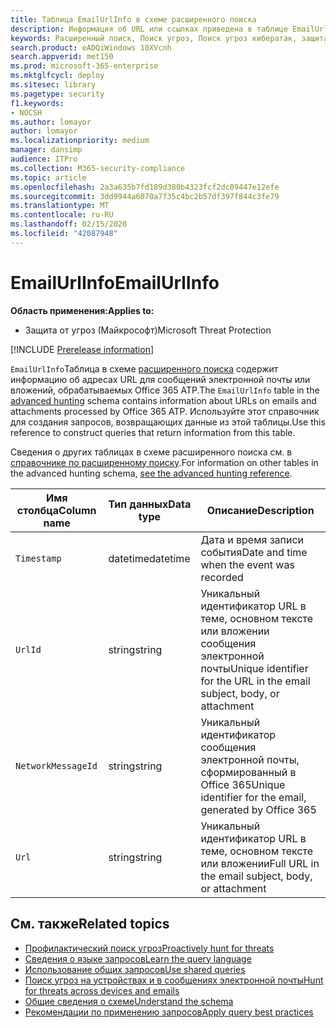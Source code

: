```yaml
---
title: Таблица EmailUrlInfo в схеме расширенного поиска
description: Информация об URL или ссылках приведена в таблице EmailUrlInfo схемы расширенного поиска.
keywords: Расширенный поиск, Поиск угроз, Поиск угроз кибератак, защита от угроз Майкрософт, Microsoft 365, MTP, m365, поиск, запрос, телеметрии, Справка по схеме, Кусто, таблица, столбец, тип данных, описание, Емаилурлинфо, идентификатор сетевого сообщения, URL-адрес, ссылка
search.product: eADQiWindows 10XVcnh
search.appverid: met150
ms.prod: microsoft-365-enterprise
ms.mktglfcycl: deploy
ms.sitesec: library
ms.pagetype: security
f1.keywords:
- NOCSH
ms.author: lomayor
author: lomayor
ms.localizationpriority: medium
manager: dansimp
audience: ITPro
ms.collection: M365-security-compliance
ms.topic: article
ms.openlocfilehash: 2a3a635b7fd189d380b4323fcf2dc09447e12efe
ms.sourcegitcommit: 3dd9944a6070a7f35c4bc2b57df397f844c3fe79
ms.translationtype: MT
ms.contentlocale: ru-RU
ms.lasthandoff: 02/15/2020
ms.locfileid: "42087948"
---
```

# <a name="emailurlinfo"></a><span data-ttu-id="b4a41-104">EmailUrlInfo</span><span class="sxs-lookup"><span data-stu-id="b4a41-104">EmailUrlInfo</span></span>

<span data-ttu-id="b4a41-105">**Область применения:**</span><span class="sxs-lookup"><span data-stu-id="b4a41-105">**Applies to:**</span></span>
- <span data-ttu-id="b4a41-106">Защита от угроз (Майкрософт)</span><span class="sxs-lookup"><span data-stu-id="b4a41-106">Microsoft Threat Protection</span></span>

[!INCLUDE [Prerelease information](../includes/prerelease.md)]

<span data-ttu-id="b4a41-107">`EmailUrlInfo`Таблица в схеме [расширенного поиска](advanced-hunting-overview.md) содержит информацию об адресах URL для сообщений электронной почты или вложений, обрабатываемых Office 365 ATP.</span><span class="sxs-lookup"><span data-stu-id="b4a41-107">The `EmailUrlInfo` table in the [advanced hunting](advanced-hunting-overview.md) schema contains information about URLs on emails and attachments processed by Office 365 ATP.</span></span> <span data-ttu-id="b4a41-108">Используйте этот справочник для создания запросов, возвращающих данные из этой таблицы.</span><span class="sxs-lookup"><span data-stu-id="b4a41-108">Use this reference to construct queries that return information from this table.</span></span>

<span data-ttu-id="b4a41-109">Сведения о других таблицах в схеме расширенного поиска см. в [справочнике по расширенному поиску](advanced-hunting-schema-tables.md).</span><span class="sxs-lookup"><span data-stu-id="b4a41-109">For information on other tables in the advanced hunting schema, [see the advanced hunting reference](advanced-hunting-schema-tables.md).</span></span>

| <span data-ttu-id="b4a41-110">Имя столбца</span><span class="sxs-lookup"><span data-stu-id="b4a41-110">Column name</span></span> | <span data-ttu-id="b4a41-111">Тип данных</span><span class="sxs-lookup"><span data-stu-id="b4a41-111">Data type</span></span> | <span data-ttu-id="b4a41-112">Описание</span><span class="sxs-lookup"><span data-stu-id="b4a41-112">Description</span></span> |
|-------------|-----------|-------------|
| `Timestamp` | <span data-ttu-id="b4a41-113">datetime</span><span class="sxs-lookup"><span data-stu-id="b4a41-113">datetime</span></span> | <span data-ttu-id="b4a41-114">Дата и время записи события</span><span class="sxs-lookup"><span data-stu-id="b4a41-114">Date and time when the event was recorded</span></span> |
| `UrlId` | <span data-ttu-id="b4a41-115">string</span><span class="sxs-lookup"><span data-stu-id="b4a41-115">string</span></span> | <span data-ttu-id="b4a41-116">Уникальный идентификатор URL в теме, основном тексте или вложении сообщения электронной почты</span><span class="sxs-lookup"><span data-stu-id="b4a41-116">Unique identifier for the URL in the email subject, body, or attachment</span></span> |
| `NetworkMessageId` | <span data-ttu-id="b4a41-117">string</span><span class="sxs-lookup"><span data-stu-id="b4a41-117">string</span></span> | <span data-ttu-id="b4a41-118">Уникальный идентификатор сообщения электронной почты, сформированный в Office 365</span><span class="sxs-lookup"><span data-stu-id="b4a41-118">Unique identifier for the email, generated by Office 365</span></span> |
| `Url` | <span data-ttu-id="b4a41-119">string</span><span class="sxs-lookup"><span data-stu-id="b4a41-119">string</span></span> | <span data-ttu-id="b4a41-120">Уникальный идентификатор URL в теме, основном тексте или вложении</span><span class="sxs-lookup"><span data-stu-id="b4a41-120">Full URL in the email subject, body, or attachment</span></span> |

## <a name="related-topics"></a><span data-ttu-id="b4a41-121">См. также</span><span class="sxs-lookup"><span data-stu-id="b4a41-121">Related topics</span></span>
- [<span data-ttu-id="b4a41-122">Профилактический поиск угроз</span><span class="sxs-lookup"><span data-stu-id="b4a41-122">Proactively hunt for threats</span></span>](advanced-hunting-overview.md)
- [<span data-ttu-id="b4a41-123">Сведения о языке запросов</span><span class="sxs-lookup"><span data-stu-id="b4a41-123">Learn the query language</span></span>](advanced-hunting-query-language.md)
- [<span data-ttu-id="b4a41-124">Использование общих запросов</span><span class="sxs-lookup"><span data-stu-id="b4a41-124">Use shared queries</span></span>](advanced-hunting-shared-queries.md)
- [<span data-ttu-id="b4a41-125">Поиск угроз на устройствах и в сообщениях электронной почты</span><span class="sxs-lookup"><span data-stu-id="b4a41-125">Hunt for threats across devices and emails</span></span>](advanced-hunting-query-emails-devices.md)
- [<span data-ttu-id="b4a41-126">Общие сведения о схеме</span><span class="sxs-lookup"><span data-stu-id="b4a41-126">Understand the schema</span></span>](advanced-hunting-schema-tables.md)
- [<span data-ttu-id="b4a41-127">Рекомендации по применению запросов</span><span class="sxs-lookup"><span data-stu-id="b4a41-127">Apply query best practices</span></span>](advanced-hunting-best-practices.md)
